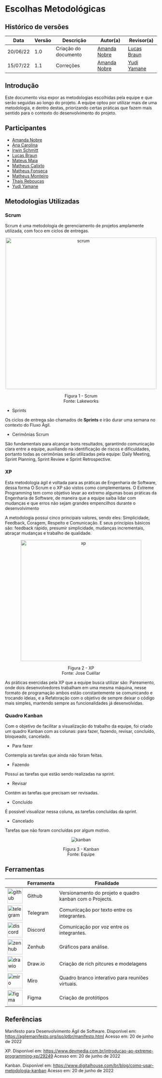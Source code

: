 # Escolhas Metodológicas

## Histórico de versões
| Data     | Versão | Descrição            | Autor(a)                                     | Revisor(a)                                  |
| -------- | ------ | -------------------- | -------------------------------------------- | ------------------------------------------- |
| 20/06/22 | 1.0    | Criação do documento | [Amanda Nobre](https://github.com/AmandaNbr) | [Lucas Braun](https://github.com/lbvx)      |
| 15/07/22 | 1.1    | Correções            | [Amanda Nobre](https://github.com/AmandaNbr) | [Yudi Yamane](https://github.com/yudi-azvd) |

## Introdução

Este documento visa expor as metodologias escolhidas pela equipe e que serão seguidas ao longo do projeto. A equipe optou por utilizar mais de uma metodologia, e dentro destas, priorizando
certas práticas que fazem mais sentido para o contexto do desenvolvimento do projeto.

## Participantes

- [Amanda Nobre](https://github.com/AmandaNbr)
- [Ana Carolina](https://github.com/AnaCarolinaRodriguesLeite)
- [Irwin Schmitt](https://github.com/irwinschmitt)
- [Lucas Braun](https://github.com/lbvx)
- [Mateus Maia](https://github.com/mateusmaiamaia)
- [Matheus Calixto](https://github.com/matheuscvp)
- [Matheus Fonseca](https://github.com/gatotabaco) 
- [Matheus Monteiro](https://github.com/matheusyanmonteiro)
- [Thaís Rebouças](https://github.com/thais-ra)
- [Yudi Yamane](https://github.com/yudi-azvd)

## Metodologias Utilizadas

### Scrum

Scrum é uma metodologia de gerenciamento de projetos amplamente utilizada, com foco em ciclos de entregas.

<p align = "center"> <img alt="scrum" src="images/metodologia/scrum.png" width="500px" /> </p>
<p align = "center"> 
Figura 1 - Scrum <br>
Fonte: Lakeworks
</p>

- Sprints

Os ciclos de entrega são chamados de **Sprints** e irão durar uma semana no contexto do Fluxo Ágil. 


- Cerimônias Scrum 

São fundamentais para alcançar bons resultados, garantindo comunicação clara entre a equipe, auxiliando na identificação de riscos e dificuldades, portanto todas as cerimônias serão utilizadas pela equipe: Daily Meeting, Sprint Planning, Sprint Review e Sprint Retrospective.

### XP

Esta metodologia ágil é voltada para as práticas de Engenharia de Software, dessa forma O Scrum e o XP são vistos como complementares. O Extreme Programming tem como objetivo levar ao extremo algumas boas práticas da Engenharia de Software, de maneira que a equipe saiba lidar com mudanças e que erros não sejam grandes empencilhos durante o desenvolvimento

A metodologia possui cinco principais valores, sendo eles: Simplicidade, Feedback, Coragem, Respeito e Comunicação. E seus princípios básicos são: feedback rápido, presumir simplicidade, mudanças incrementais, abraçar mudanças e trabalho de qualidade.

<p align = "center"> <img alt="xp" src="images/metodologia/xp.png" width="400px" /> </p>
<p align = "center"> 
Figura 2 - XP <br>
Fonte: Jose Cuéllar
</p>

As práticas exercidas pela XP que a equipe busca utilizar são: Pareamento, onde dois desenvolvedores trabalham em uma mesma máquina, nesse formato de programação ambos estão constantemente se comunicando e trocando ideias, e a Refatoração com o objetivo de sempre deixar o código mais simples, mantendo sempre as funcionalidades já desenvolvidas.

### Quadro Kanban

Com o objetivo de facilitar a visualização do trabalho da equipe, foi criado um quadro Kanban com as colunas: para fazer, fazendo, revisar, concluído, bloqueado, cancelado.

- Para fazer

Contempla as tarefas que ainda não foram feitas.

- Fazendo

Possui as tarefas que estão sendo realizadas na sprint.

- Revisar

Contém as tarefas que precisam ser revisadas.

- Concluído

É possível visualizar nessa coluna, as tarefas concluídas da sprint.

- Cancelado

Tarefas que não foram concluídas por algum motivo.

<p align = "center"> <img alt="kanban" src="images/metodologia/kanban.png"/> </p>
<p align = "center"> 
Figura 3 - Kanban <br>
Fonte: Equipe
</p>

## Ferramentas

|                                                                           | Ferramenta | Finalidade                                               |
| ------------------------------------------------------------------------- | ---------- | -------------------------------------------------------- |
| <img alt="github" src="images/metodologia/github.png" width="50px" />     | Github     | Versionamento do projeto e quadro kanban com o Projects. |
| <img alt="telegram" src="images/metodologia/telegram.png" width="50px" /> | Telegram   | Comunicação por texto entre os integrantes.              |
| <img alt="discord" src="images/metodologia/discord.png" width="50px" />   | Discord    | Comunicação por voz entre os integrantes.                |
| <img alt="zenhub" src="images/metodologia/zenhub.png" width="50px" />     | Zenhub     | Gráficos para análise.                                   |
| <img alt="drawio" src="images/metodologia/drawio.png" width="50px" />     | Draw.io    | Criação de rich pitcures e modelagens                    |
| <img alt="miro" src="images/metodologia/miro.png" width="50px" />         | Miro       | Quadro branco interativo para reuniões virtuais.         |
| <img alt="figma" src="images/metodologia/figma.png" width="50px" />       | Figma      | Criação de protótipos                                    |

## Referências

Manifesto para Desenvolvimento Ágil de Software. Disponível em: <https://agilemanifesto.org/iso/ptbr/manifesto.html> Acesso em: 20 de junho de 2022

XP. Disponível em: <https://www.devmedia.com.br/introducao-ao-extreme-programming-xp/29249> Acesso em: 20 de junho de 2022

Kanban. Disponível em: <https://www.digitalhouse.com/br/blog/como-usar-metodologia-kanban> Acesso em: 20 de junho de 2022
